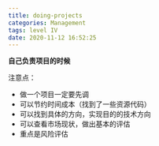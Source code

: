 ```yaml
---
title: doing-projects
categories: Management
tags: level IV
date: 2020-11-12 16:52:25
---
```


**自己负责项目的时候**

注意点：

- 做一个项目一定要先调
- 可以节约时间成本（找到了一些资源代码）
- 可以找到具体的方向，实现目的的技术方向
- 可以查看市场现状，做出基本的评估
- 重点是风险评估

<!-- more -->

